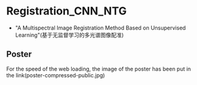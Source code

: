# Registration_CNN_NTG

- "A Multispectral Image Registration Method Based on Unsupervised Learning"(基于无监督学习的多光谱图像配准)

## Poster
For the speed of the web loading, the image of the poster has been put in the link(poster-compressed-public.jpg)

